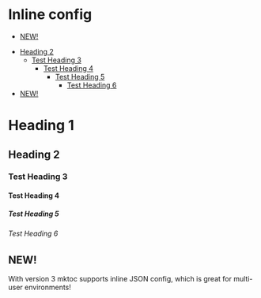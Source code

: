 # Inline config

<!-- BEGIN mktoc {"min_depth":1,"max_depth":6} -->
  - [NEW!](#new)
<!-- END mktoc -->

<!-- BEGIN mktoc -->
- [Heading 2](#heading-2)
  - [Test Heading 3](#test-heading-3)
    - [Test Heading 4](#test-heading-4)
      - [Test Heading 5](#test-heading-5)
        - [Test Heading 6](#test-heading-6)
- [NEW!](#new)
<!-- END mktoc -->

# Heading 1 

## Heading 2

### Test Heading 3

#### Test Heading 4

##### Test Heading 5

###### Test Heading 6

## NEW!

With version 3 mktoc supports inline JSON config, which is great for multi-user environments!